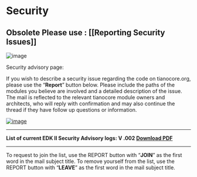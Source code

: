 Security
========
Obsolete Please use : [[Reporting Security Issues]]
----

![image](http://www.tianocore.org/images/SecurityPix.JPG)

Security advisory page:

If you wish to describe a security issue regarding the code on tianocore.org, please use the “**Report**” button below. Please include the paths of the modules you believe are involved and a detailed description of the issue. The mail is reflected to the relevant tianocore module owners and architects, who will reply with confirmation and may also continue the thread if they have follow up questions or information.

[![image](http://www.tianocore.org/images/Report-button2.jpg)](mailto:tianocore-security@lists.sourceforge.net?subject=Tianocore%20Security%20Report%20Message)

* * * * *

**List of current EDK II Security Advisory logs: V .002 [Download PDF](http://sourceforge.net/projects/edk2/files/Security_Advisory/EDK%20II%20Security%20Advisory%20Log%20002.pdf/download)**

* * * * *

To request to join the list, use the REPORT button with “**JOIN**” as the first word in the mail subject title. To remove yourself from the list, use the REPORT button with “**LEAVE**” as the first word in the mail subject title.